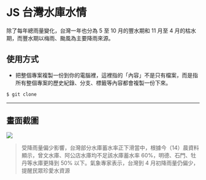 # JS 台灣水庫水情

除了每年總雨量變化，台灣一年也分為 5 至 10 月的豐水期和 11 月至 4 月的枯水期，而豐水期以梅雨、颱風為主要降雨來源。

## 使用方式
- 把整個專案複製一份到你的電腦裡，這裡指的「內容」不是只有檔案，而是指所有整個專案的歷史紀錄、分支、標籤等內容都會複製一份下來。
```sh
$ git clone
```

----

## 畫面截圖
![](https://i.imgur.com/A6Hw8wP.png)
> 受降雨量偏少影響，台灣部分水庫蓄水率正下滑當中，根據今（14）晨資料顯示，曾文水庫、阿公店水庫均不足該水庫蓄水率 60%，明德、石門、牡丹等水庫更降到 50% 以下。氣象專家表示，台灣到 4 月初降雨量仍偏少，提醒民眾珍愛水資源
